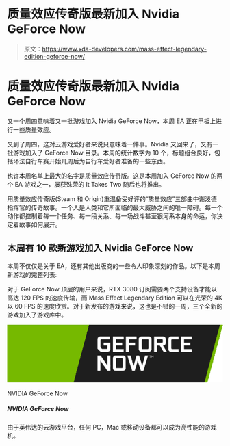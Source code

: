 # 质量效应传奇版最新加入 Nvidia GeForce Now

> 原文：<https://www.xda-developers.com/mass-effect-legendary-edition-geforce-now/>

# 质量效应传奇版最新加入 Nvidia GeForce Now

又一个周四意味着又一批游戏加入 Nvidia GeForce Now，本周 EA 正在甲板上进行一些质量效应。

又到了周四，这对云游戏爱好者来说只意味着一件事。Nvidia 又回来了，又有一批游戏加入了 GeForce Now 目录。本周的统计数字为 10 个，标题组合良好，包括环法自行车赛开始几周后为自行车爱好者准备的一些东西。

也许本周名单上最大的名字是质量效应传奇版。这是本周加入 GeForce Now 的两个 EA 游戏之一，屡获殊荣的 It Takes Two 随后也将推出。

用质量效应传奇版(Steam 和 Origin)重温备受好评的“质量效应”三部曲中谢泼德指挥官的传奇故事。一个人是人类和它所面临的最大威胁之间的唯一障碍。每一个动作都控制着每一个任务、每一段关系、每一场战斗甚至银河系本身的命运，你决定着故事如何展开。

## 本周有 10 款新游戏加入 Nvidia GeForce Now

本周不仅仅是关于 EA，还有其他出版商的一些令人印象深刻的作品。以下是本周新游戏的完整列表:

对于 GeForce Now 顶层的用户来说，RTX 3080 订阅需要两个支持设备才能以高达 120 FPS 的速度传输，而 Mass Effect Legendary Edition 可以在光荣的 4K 以 60 FPS 的速度欣赏。对于新发布的游戏来说，这也是不错的一周，三个全新的游戏加入了游戏库中。

 <picture>![Any PC, Mac or mobile device can be a high-powered gaming machine thanks to NVIDIA's cloud gaming platform.](img/f08eb71acedc6c2ece884c7821b2df6c.png)</picture> 

NVIDIA GeForce Now

##### NVIDIA GeForce Now

由于英伟达的云游戏平台，任何 PC，Mac 或移动设备都可以成为高性能的游戏机。